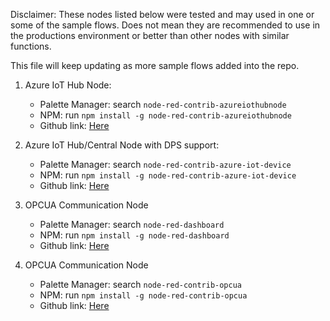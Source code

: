 Disclaimer: These nodes listed below were tested and may used in one or some of the sample flows. Does not mean they are recommended to use in the productions environment or better than other nodes with similar functions.

This file will keep updating as more sample flows added into the repo.

1. Azure IoT Hub Node:
    - Palette Manager: search `node-red-contrib-azureiothubnode`
    - NPM: run `npm install -g node-red-contrib-azureiothubnode`
    - Github link: [Here](https://github.com/Azure/azure-iot-sdk-node/tree/main/device/node-red)

2. Azure IoT Hub/Central Node with DPS support:
    - Palette Manager: search `node-red-contrib-azure-iot-device`
    - NPM: run `npm install -g node-red-contrib-azure-iot-device`
    - Github link: [Here](https://github.com/iotblackbelt/node-red-contrib-azure-iot-device)

3. OPCUA Communication Node
    - Palette Manager: search `node-red-dashboard`
    - NPM: run `npm install -g node-red-dashboard`
    - Github link: [Here](https://github.com/node-red/node-red-dashboard)

 4. OPCUA Communication Node
    - Palette Manager: search `node-red-contrib-opcua`
    - NPM: run `npm install -g node-red-contrib-opcua`
    - Github link: [Here](https://github.com/mikakaraila/node-red-contrib-opcua)